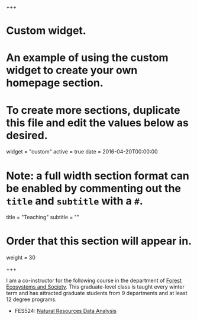 +++
# Custom widget.
# An example of using the custom widget to create your own homepage section.
# To create more sections, duplicate this file and edit the values below as desired.
widget = "custom"
active = true
date = 2016-04-20T00:00:00

# Note: a full width section format can be enabled by commenting out the `title` and `subtitle` with a `#`.
title = "Teaching"
subtitle = ""

# Order that this section will appear in.
weight = 30

+++

I am a co-instructor for the following course in the department of [Forest Ecosystems and Society](http://fes.forestry.oregonstate.edu/). This graduate-level class is taught every winter term and has attracted graduate students from 9 departments and at least 12 degree programs.  

+ FES524: [Natural Resources Data Analysis](http://catalog.oregonstate.edu/CourseDetail.aspx?subjectcode=FES&coursenumber=524)

